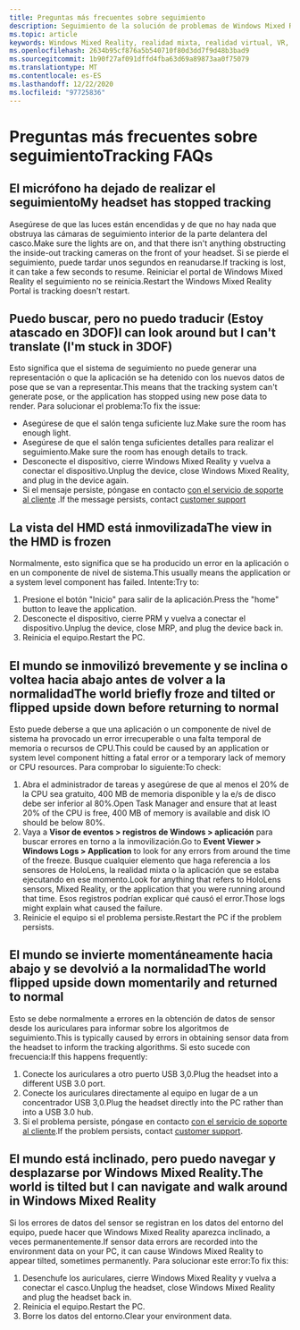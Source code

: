 ```yaml
---
title: Preguntas más frecuentes sobre seguimiento
description: Seguimiento de la solución de problemas de Windows Mixed Reality que va más allá de nuestra documentación de soporte técnico de consumidor estándar.
ms.topic: article
keywords: Windows Mixed Reality, realidad mixta, realidad virtual, VR, MR, solución de problemas, errores, ayuda, soporte técnico, seguimiento
ms.openlocfilehash: 2634b95cf876a5b540710f80d3dd7f9d48b3bad9
ms.sourcegitcommit: 1b90f27af091dffd4fba63d69a89873aa0f75079
ms.translationtype: MT
ms.contentlocale: es-ES
ms.lasthandoff: 12/22/2020
ms.locfileid: "97725836"
---
```

# <a name="tracking-faqs"></a><span data-ttu-id="f7502-104">Preguntas más frecuentes sobre seguimiento</span><span class="sxs-lookup"><span data-stu-id="f7502-104">Tracking FAQs</span></span>

## <a name="my-headset-has-stopped-tracking"></a><span data-ttu-id="f7502-105">El micrófono ha dejado de realizar el seguimiento</span><span class="sxs-lookup"><span data-stu-id="f7502-105">My headset has stopped tracking</span></span>

<span data-ttu-id="f7502-106">Asegúrese de que las luces están encendidas y de que no hay nada que obstruya las cámaras de seguimiento interior de la parte delantera del casco.</span><span class="sxs-lookup"><span data-stu-id="f7502-106">Make sure the lights are on, and that there isn't anything obstructing the inside-out tracking cameras on the front of your headset.</span></span> <span data-ttu-id="f7502-107">Si se pierde el seguimiento, puede tardar unos segundos en reanudarse.</span><span class="sxs-lookup"><span data-stu-id="f7502-107">If tracking is lost, it can take a few seconds to resume.</span></span> <span data-ttu-id="f7502-108">Reiniciar el portal de Windows Mixed Reality el seguimiento no se reinicia.</span><span class="sxs-lookup"><span data-stu-id="f7502-108">Restart the Windows Mixed Reality Portal is tracking doesn't restart.</span></span>

## <a name="i-can-look-around-but-i-cant-translate-im-stuck-in-3dof"></a><span data-ttu-id="f7502-109">Puedo buscar, pero no puedo traducir (Estoy atascado en 3DOF)</span><span class="sxs-lookup"><span data-stu-id="f7502-109">I can look around but I can't translate (I'm stuck in 3DOF)</span></span>

<span data-ttu-id="f7502-110">Esto significa que el sistema de seguimiento no puede generar una representación o que la aplicación se ha detenido con los nuevos datos de pose que se van a representar.</span><span class="sxs-lookup"><span data-stu-id="f7502-110">This means that the tracking system can't generate pose, or the application has stopped using new pose data to render.</span></span> <span data-ttu-id="f7502-111">Para solucionar el problema:</span><span class="sxs-lookup"><span data-stu-id="f7502-111">To fix the issue:</span></span>

* <span data-ttu-id="f7502-112">Asegúrese de que el salón tenga suficiente luz.</span><span class="sxs-lookup"><span data-stu-id="f7502-112">Make sure the room has enough light.</span></span>
* <span data-ttu-id="f7502-113">Asegúrese de que el salón tenga suficientes detalles para realizar el seguimiento.</span><span class="sxs-lookup"><span data-stu-id="f7502-113">Make sure the room has enough details to track.</span></span>
* <span data-ttu-id="f7502-114">Desconecte el dispositivo, cierre Windows Mixed Reality y vuelva a conectar el dispositivo.</span><span class="sxs-lookup"><span data-stu-id="f7502-114">Unplug the device, close Windows Mixed Reality, and plug in the device again.</span></span>
* <span data-ttu-id="f7502-115">Si el mensaje persiste, póngase en contacto [con el servicio de soporte al cliente](https://support.microsoft.com/) .</span><span class="sxs-lookup"><span data-stu-id="f7502-115">If the message persists, contact [customer support](https://support.microsoft.com/)</span></span>

## <a name="the-view-in-the-hmd-is-frozen"></a><span data-ttu-id="f7502-116">La vista del HMD está inmovilizada</span><span class="sxs-lookup"><span data-stu-id="f7502-116">The view in the HMD is frozen</span></span>

<span data-ttu-id="f7502-117">Normalmente, esto significa que se ha producido un error en la aplicación o en un componente de nivel de sistema.</span><span class="sxs-lookup"><span data-stu-id="f7502-117">This usually means the application or a system level component has failed.</span></span> <span data-ttu-id="f7502-118">Intente:</span><span class="sxs-lookup"><span data-stu-id="f7502-118">Try to:</span></span>

1. <span data-ttu-id="f7502-119">Presione el botón "Inicio" para salir de la aplicación.</span><span class="sxs-lookup"><span data-stu-id="f7502-119">Press the "home" button to leave the application.</span></span>
2. <span data-ttu-id="f7502-120">Desconecte el dispositivo, cierre PRM y vuelva a conectar el dispositivo.</span><span class="sxs-lookup"><span data-stu-id="f7502-120">Unplug the device, close MRP, and plug the device back in.</span></span>
3. <span data-ttu-id="f7502-121">Reinicia el equipo.</span><span class="sxs-lookup"><span data-stu-id="f7502-121">Restart the PC.</span></span>

## <a name="the-world-briefly-froze-and-tilted-or-flipped-upside-down-before-returning-to-normal"></a><span data-ttu-id="f7502-122">El mundo se inmovilizó brevemente y se inclina o voltea hacia abajo antes de volver a la normalidad</span><span class="sxs-lookup"><span data-stu-id="f7502-122">The world briefly froze and tilted or flipped upside down before returning to normal</span></span>

<span data-ttu-id="f7502-123">Esto puede deberse a que una aplicación o un componente de nivel de sistema ha provocado un error irrecuperable o una falta temporal de memoria o recursos de CPU.</span><span class="sxs-lookup"><span data-stu-id="f7502-123">This could be caused by an application or system level component hitting a fatal error or a temporary lack of memory or CPU resources.</span></span> <span data-ttu-id="f7502-124">Para comprobar lo siguiente:</span><span class="sxs-lookup"><span data-stu-id="f7502-124">To check:</span></span>

1. <span data-ttu-id="f7502-125">Abra el administrador de tareas y asegúrese de que al menos el 20% de la CPU sea gratuito, 400 MB de memoria disponible y la e/s de disco debe ser inferior al 80%.</span><span class="sxs-lookup"><span data-stu-id="f7502-125">Open Task Manager and ensure that at least 20% of the CPU is free, 400 MB of memory is available and disk IO should be below 80%.</span></span>
2. <span data-ttu-id="f7502-126">Vaya a **Visor de eventos > registros de Windows > aplicación** para buscar errores en torno a la inmovilización.</span><span class="sxs-lookup"><span data-stu-id="f7502-126">Go to **Event Viewer > Windows Logs > Application** to look for any errors from around the time of the freeze.</span></span> <span data-ttu-id="f7502-127">Busque cualquier elemento que haga referencia a los sensores de HoloLens, la realidad mixta o la aplicación que se estaba ejecutando en ese momento.</span><span class="sxs-lookup"><span data-stu-id="f7502-127">Look for anything that refers to HoloLens sensors, Mixed Reality, or the application that you were running around that time.</span></span> <span data-ttu-id="f7502-128">Esos registros podrían explicar qué causó el error.</span><span class="sxs-lookup"><span data-stu-id="f7502-128">Those logs might explain what caused the failure.</span></span>
3. <span data-ttu-id="f7502-129">Reinicie el equipo si el problema persiste.</span><span class="sxs-lookup"><span data-stu-id="f7502-129">Restart the PC if the problem persists.</span></span>

## <a name="the-world-flipped-upside-down-momentarily-and-returned-to-normal"></a><span data-ttu-id="f7502-130">El mundo se invierte momentáneamente hacia abajo y se devolvió a la normalidad</span><span class="sxs-lookup"><span data-stu-id="f7502-130">The world flipped upside down momentarily and returned to normal</span></span>

<span data-ttu-id="f7502-131">Esto se debe normalmente a errores en la obtención de datos de sensor desde los auriculares para informar sobre los algoritmos de seguimiento.</span><span class="sxs-lookup"><span data-stu-id="f7502-131">This is typically caused by errors in obtaining sensor data from the headset to inform the tracking algorithms.</span></span> <span data-ttu-id="f7502-132">Si esto sucede con frecuencia:</span><span class="sxs-lookup"><span data-stu-id="f7502-132">If this happens frequently:</span></span>

1. <span data-ttu-id="f7502-133">Conecte los auriculares a otro puerto USB 3,0.</span><span class="sxs-lookup"><span data-stu-id="f7502-133">Plug the headset into a different USB 3.0 port.</span></span>
2. <span data-ttu-id="f7502-134">Conecte los auriculares directamente al equipo en lugar de a un concentrador USB 3,0.</span><span class="sxs-lookup"><span data-stu-id="f7502-134">Plug the headset directly into the PC rather than into a USB 3.0 hub.</span></span>
3. <span data-ttu-id="f7502-135">Si el problema persiste, póngase en contacto [con el servicio de soporte al cliente](https://support.microsoft.com/).</span><span class="sxs-lookup"><span data-stu-id="f7502-135">If the problem persists, contact [customer support](https://support.microsoft.com/).</span></span>

## <a name="the-world-is-tilted-but-i-can-navigate-and-walk-around-in-windows-mixed-reality"></a><span data-ttu-id="f7502-136">El mundo está inclinado, pero puedo navegar y desplazarse por Windows Mixed Reality.</span><span class="sxs-lookup"><span data-stu-id="f7502-136">The world is tilted but I can navigate and walk around in Windows Mixed Reality</span></span>

<span data-ttu-id="f7502-137">Si los errores de datos del sensor se registran en los datos del entorno del equipo, puede hacer que Windows Mixed Reality aparezca inclinado, a veces permanentemente.</span><span class="sxs-lookup"><span data-stu-id="f7502-137">If sensor data errors are recorded into the environment data on your PC, it can cause Windows Mixed Reality to appear tilted, sometimes permanently.</span></span> <span data-ttu-id="f7502-138">Para solucionar este error:</span><span class="sxs-lookup"><span data-stu-id="f7502-138">To fix this:</span></span>

1. <span data-ttu-id="f7502-139">Desenchufe los auriculares, cierre Windows Mixed Reality y vuelva a conectar el casco.</span><span class="sxs-lookup"><span data-stu-id="f7502-139">Unplug the headset, close Windows Mixed Reality and plug the headset back in.</span></span>
2. <span data-ttu-id="f7502-140">Reinicia el equipo.</span><span class="sxs-lookup"><span data-stu-id="f7502-140">Restart the PC.</span></span>
3. <span data-ttu-id="f7502-141">Borre los datos del entorno.</span><span class="sxs-lookup"><span data-stu-id="f7502-141">Clear your environment data.</span></span>